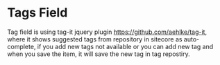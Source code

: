 # Tags Field
Tag field is using  tag-it jquery plugin https://github.com/aehlke/tag-it, where it shows suggested tags from repository in sitecore as auto-complete, if you add new tags not available  or you can add new tag and when you save the item, it will save the new tag in tag repostiry.


